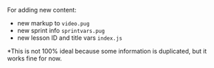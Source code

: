 For adding new content:

- new markup to `video.pug`
- new sprint info `sprintvars.pug`
- new lesson ID and title vars `index.js`

*This is not 100% ideal because some information is duplicated, but it works fine for now.
